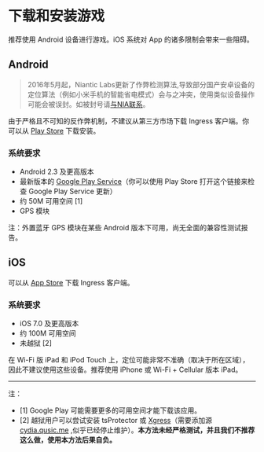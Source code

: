 # 下载和安装游戏

推荐使用 Android 设备进行游戏。iOS 系统对 App 的诸多限制会带来一些阻碍。

## Android

> 2016年5月起，Niantic Labs更新了作弊检测算法,导致部分国产安卓设备的定位算法（例如小米手机的智能省电模式）会与之冲突，使用类似设备操作可能会被误封。如被封号请[与NIA联系](https://support.ingress.com/hc/en-us/requests/new?ticket_form_id=164508)。

由于严格且不可知的反作弊机制，不建议从第三方市场下载 Ingress 客户端。你可以从 [Play Store](https://play.google.com/store/apps/details?id=com.nianticproject.ingress) 下载安装。

### 系统要求

 * Android 2.3 及更高版本
 * 最新版本的 [Google Play Service](https://play.google.com/store/apps/details?id=com.google.android.gms)（你可以使用 Play Store 打开这个链接来检查 Google Play Service 更新）
 * 约 50M 可用空间 [1]
 * GPS 模块

注：外置蓝牙 GPS 模块在某些 Android 版本下可用，尚无全面的兼容性测试报告。

## iOS

可以从 [App Store](https://itunes.apple.com/us/app/ingress/id576505181?mt=8) 下载 Ingress 客户端。

### 系统要求

 * iOS 7.0 及更高版本
 * 约 100M 可用空间
 * 未越狱 [2]

在 Wi-Fi 版 iPad 和 iPod Touch 上，定位可能非常不准确（取决于所在区域），因此不建议使用这些设备。推荐使用 iPhone 或 Wi-Fi + Cellular 版本 iPad。

------------------

注：

 * [1] Google Play 可能需要更多的可用空间才能下载该应用。
 * [2] 越狱用户可以尝试安装 tsProtector 或 [Xgress](https://github.com/Qusic/Xgress)（需要添加源 [cydia.qusic.me](http://cydia.qusic.me/) ,似乎已经停止维护）。**本方法未经严格测试，并且我们不推荐这么做，使用本方法后果自负。**
